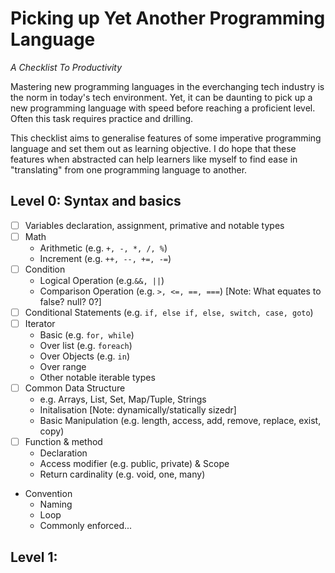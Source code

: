 # Picking up Yet Another Programming Language
*A Checklist To Productivity*

Mastering new programming languages in the everchanging tech industry is the norm in today's tech environment. Yet, it can be daunting to pick up a new programming language with speed before reaching a proficient level. Often this task requires practice and drilling. 

This checklist aims to generalise features of some imperative programming language and set them out as learning objective. I do hope that these features when abstracted can help learners like myself to find ease in "translating" from one programming language to another. 

## Level 0: Syntax and basics
- [ ] Variables declaration, assignment, primative and notable types
- [ ] Math
  - Arithmetic (e.g. `+, -, *, /, %`)
  - Increment (e.g. `++, --, +=, -=`)
- [ ] Condition
  - Logical Operation (e.g.`&&, ||`)
  - Comparison Operation (e.g. `>, <=, ==, ===`) [Note: What equates to false? null? 0?]
- [ ] Conditional Statements (e.g. `if, else if, else, switch, case, goto`)
- [ ] Iterator
  - Basic (e.g. `for, while`)
  - Over list (e.g. `foreach`)
  - Over Objects (e.g. `in`)
  - Over range    
  - Other notable iterable types
- [ ] Common Data Structure
  - e.g. Arrays, List, Set, Map/Tuple, Strings
  - Initalisation [Note: dynamically/statically sizedr]
  - Basic Manipulation (e.g. length, access, add, remove, replace, exist, copy)
- [ ] Function & method
  - Declaration
  - Access modifier (e.g. public, private) & Scope
  - Return cardinality (e.g. void, one, many)
- Convention
  - Naming
  - Loop
  - Commonly enforced...


## Level 1: 

